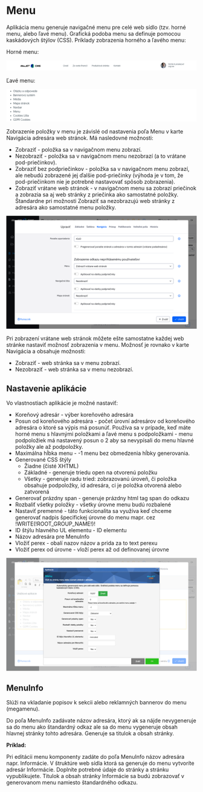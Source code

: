 # Menu

Aplikácia menu generuje navigačné menu pre celé web sídlo (tzv. horné menu, alebo ľavé menu). Grafická podoba menu sa definuje pomocou kaskádových štýlov (CSS). Príklady zobrazenia horného a ľavého menu:

Horné menu:

![](top-menu.png)

Ľavé menu:

![](left-menu.png)

Zobrazenie položky v menu je závislé od nastavenia poľa Menu v karte Navigácia adresára web stránok. Má nasledovné možnosti:

- Zobraziť - položka sa v navigačnom menu zobrazí.
- Nezobraziť - položka sa v navigačnom menu nezobrazí (a to vrátane pod-priečinkov).
- Zobraziť bez podpriečinkov - položka sa v navigačnom menu zobrazí, ale nebudú zobrazené jej ďalšie pod-priečinky (výhoda je v tom, že pod-priečinkom nie je potrebné nastavovať spôsob zobrazenia).
- Zobraziť vrátane web stránok - v navigačnom menu sa zobrazí priečinok a zobrazia sa aj web stránky z priečinka ako samostatné položky. Štandardne pri možnosti Zobraziť sa nezobrazujú web stránky z adresára ako samostatné menu položky.

![](groups-dialog.png)

Pri zobrazení vrátane web stránok môžete ešte samostatne každej web stránke nastaviť možnosť zobrazenia v menu. Možnosť je rovnako v karte Navigácia a obsahuje možnosti:

- Zobraziť - web stránka sa v menu zobrazí.
- Nezobraziť - web stránka sa v menu nezobrazí.

## Nastavenie aplikácie

Vo vlastnostiach aplikácie je možné nastaviť:

  - Koreňový adresár - výber koreňového adresára
  - Posun od koreňového adresára - počet úrovní adresárov od koreňového adresára o ktoré sa výpis má posunúť. Používa sa v prípade, keď máte horné menu s hlavnými položkami a ľavé menu s podpoložkami - menu podpoložiek má nastavený posun o 2 aby sa nevypísali do menu hlavné položky ale až podpoložky.
  - Maximálna hĺbka menu - -1 menu bez obmedzenia hĺbky generovania.
  - Generované CSS štýly
    - Žiadne (čisté XHTML)
    - Základné - generuje triedu open na otvorenú položku
    - Všetky - generuje radu tried: zobrazovanú úroveň, či položka obsahuje podpoložky, id adresára, ci je položka otvorená alebo zatvorená
  - Generovať prázdny span - generuje prázdny html tag span do odkazu
  - Rozbaliť všetky položky - všetky úrovne menu budú rozbalené
  - Nastaviť premenné - táto funkcionalita sa využíva keď chceme generovať nadpis špecifickej úrovne do menu mapr. cez !WRITE(!ROOT_GROUP_NAME!)!
  - ID štýlu hlavného UL elementu - ID elementu
  - Názov adresára pre MenuInfo
  - Vložiť perex - obalí nazov <span class="title">názov</span> a prida za to <span class="perex">text perexu</span>
  - Vložiť perex od úrovne - vloží perex až od definovanej úrovne

![](editor-dialog.png)

## MenuInfo

Slúži na vkladanie popisov k sekcii alebo reklamných bannerov do menu (megamenu).

Do poľa MenuInfo zadávate názov adresára, ktorý ak sa nájde nevygeneruje sa do menu ako štandardný odkaz ale sa do menu vygeneruje obsah hlavnej stránky tohto adresára. Generuje sa titulok a obsah stránky.

**Príklad:**

Pri editácii menu komponenty zadáte do poľa MenuInfo názov adresára napr. Informácie. V štruktúre web sídla ktorá sa generuje do menu vytvoríte adresár Informácie. Doplníte potrebné údaje do stránky a stránku vypublikujete. Titulok a obsah stránky Informácie sa budú zobrazovať v generovanom menu namiesto štandardného odkazu.